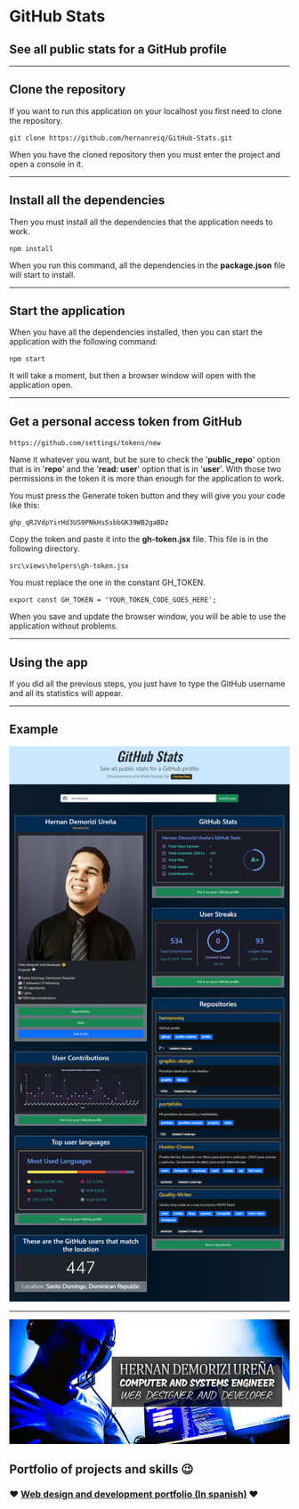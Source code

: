 # GitHub Stats
## See all public stats for a GitHub profile
___
## Clone the repository
If you want to run this application on your localhost you first need to clone the repository.
```
git clone https://github.com/hernanreiq/GitHub-Stats.git
```
When you have the cloned repository then you must enter the project and open a console in it.
___
## Install all the dependencies
Then you must install all the dependencies that the application needs to work.
```
npm install
```
When you run this command, all the dependencies in the **package.json** file will start to install.
___
## Start the application
When you have all the dependencies installed, then you can start the application with the following command:
```
npm start
```
It will take a moment, but then a browser window will open with the application open.
___
## Get a personal access token from GitHub
```
https://github.com/settings/tokens/new
```
Name it whatever you want, but be sure to check the '**public_repo**' option that is in '**repo**' and the '**read: user**' option that is in '**user**'. With those two permissions in the token it is more than enough for the application to work.

You must press the Generate token button and they will give you your code like this:
```
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
```
Copy the token and paste it into the **gh-token.jsx** file. This file is in the following directory.
```
src\views\helpers\gh-token.jsx
```
You must replace the one in the constant GH_TOKEN.

```
export const GH_TOKEN = 'YOUR_TOKEN_CODE_GOES_HERE';
```
When you save and update the browser window, you will be able to use the application without problems.
___
## Using the app
If you did all the previous steps, you just have to type the GitHub username and all its statistics will appear.
___
## Example
![Example](./doc/example.jpg)
___
![Hernan Virgilio Demorizi Ureña](https://raw.githubusercontent.com/hernanreiq/hernanreiq/master/img/header.jpg)
## Portfolio of projects and skills :wink:
### :heart: [Web design and development portfolio (In spanish)](https://bit.ly/hernanreiq) :heart: